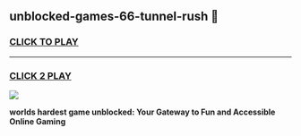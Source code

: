 
## unblocked-games-66-tunnel-rush 👋
<h3>
<a href="https://premium.freeplayer.one?title=unblocked-games-66-tunnel-rush&ref=14F">CLICK TO PLAY</a></h3>
<hr>

<h3>
<a href="https://premium.freeplayer.one?title=unblocked-games-66-tunnel-rush&ref=14F">CLICK 2 PLAY</a>
  
</h3>

<a href="https://premium.freeplayer.one?title=unblocked-games-66-tunnel-rush&ref=12F/"><img src="https://clearcache.store/games.png"></a>


**worlds hardest game unblocked: Your Gateway to Fun and Accessible Online Gaming**
